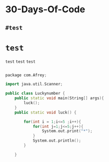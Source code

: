 # 30-Days-Of-Code
## `#test`
# `test`
`test`
``test``
```test```
``` c++

package com.Afrey;

import java.util.Scanner;

public class Luckynumber {
    public static void main(String[] args){
        luck();
    }
    public static void luck() {

        for(int i = 1;i<=5 ;i++){
            for(int j=1;j<=5;j++){
                System.out.print("*");
            }
            System.out.println();
        }

    }
   ```
   
